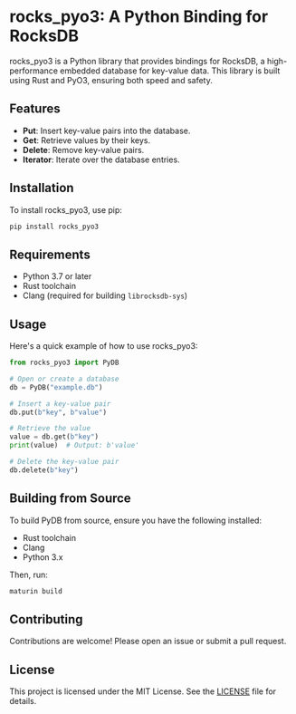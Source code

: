 # rocks_pyo3: A Python Binding for RocksDB

rocks_pyo3 is a Python library that provides bindings for RocksDB, a high-performance embedded database for key-value data. This library is built using Rust and PyO3, ensuring both speed and safety.

## Features

- **Put**: Insert key-value pairs into the database.
- **Get**: Retrieve values by their keys.
- **Delete**: Remove key-value pairs.
- **Iterator**: Iterate over the database entries.

## Installation

To install rocks_pyo3, use pip:

```bash
pip install rocks_pyo3
```

## Requirements

- Python 3.7 or later
- Rust toolchain
- Clang (required for building `librocksdb-sys`)

## Usage

Here's a quick example of how to use rocks_pyo3:

```python
from rocks_pyo3 import PyDB

# Open or create a database
db = PyDB("example.db")

# Insert a key-value pair
db.put(b"key", b"value")

# Retrieve the value
value = db.get(b"key")
print(value)  # Output: b'value'

# Delete the key-value pair
db.delete(b"key")
```

## Building from Source

To build PyDB from source, ensure you have the following installed:

- Rust toolchain
- Clang
- Python 3.x

Then, run:

```bash
maturin build
```

## Contributing

Contributions are welcome! Please open an issue or submit a pull request.

## License

This project is licensed under the MIT License. See the [LICENSE](LICENSE) file for details.
